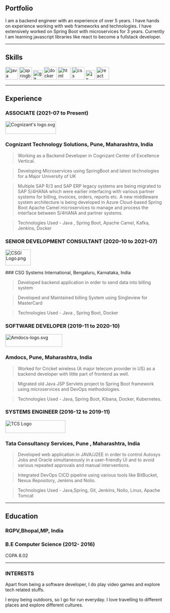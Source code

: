 ## Portfolio

I am a backend engineer with an experience of over 5 years. I have hands on experience working with web frameworks and technologies. I have extensively worked on Spring Boot with microservices for 3 years. Currently I am learning javascript libraries like react to become a fullstack developer.

---

## Skills

<p align='left'>
  <img src="https://img.icons8.com/color/48/000000/java-coffee-cup-logo--v1.png" alt="java" width="40" height="40">
  <img src="https://img.icons8.com/color/48/000000/spring-logo.png" alt="springboot" width="40" height="40">
  <img src="https://img.icons8.com/color/48/000000/git.png" height='30' width='auto' alt="git">
  <img src="https://img.icons8.com/color/48/000000/docker.png" alt="docker" width="auto" height="40"/>
  <img src="https://upload.wikimedia.org/wikipedia/commons/thumb/6/61/HTML5_logo_and_wordmark.svg/2048px-HTML5_logo_and_wordmark.svg.png" alt="html" width="40" height="40">
  <img src='https://upload.wikimedia.org/wikipedia/commons/thumb/d/d5/CSS3_logo_and_wordmark.svg/1200px-CSS3_logo_and_wordmark.svg.png' alt="css" width="40" height="40">
  <img src='https://upload.wikimedia.org/wikipedia/commons/6/6a/JavaScript-logo.png' height='30' width='auto' alt="js">
   <img src="https://upload.wikimedia.org/wikipedia/commons/thumb/a/a7/React-icon.svg/1280px-React-icon.svg.png" alt="react" width="auto" height="40"/>
</p>

---

## Experience

### **ASSOCIATE (2021-07 to Present)**


<p align='left'>
<img src="https://upload.wikimedia.org/wikipedia/commons/thumb/5/5b/Cognizant%27s_logo.svg/1200px-Cognizant%27s_logo.svg.png" alt="Cognizant's logo.svg" width="160" height="40">
</p>

### Cognizant Technology Solutions, Pune, Maharashtra, India

> Working as a Backend Developer in Cognizant Center of Excellence Vertical.

> Developing Microservices using SpringBoot and latest technologies for a Major University of UK

> Multiple SAP R/3 and SAP ERP legacy systems are being migrated to SAP S/4HANA which were earlier interfacing with various partner systems for billing, invoices, orders, reports etc. A new middleware system architecture is being developed in Azure Cloud-based Spring Boot Apache Camel microservices to manage and process the interface between S/4HANA and partner systems.

> Technologies Used - Java , Spring Boot, Apache Camel, Kafka, Jenkins, Docker

### **SENIOR DEVELOPMENT CONSULTANT (2020-10 to 2021-07)**

<p align='left'><img src="https://upload.wikimedia.org/wikipedia/commons/0/03/CSGI_Logo.png" alt="CSGI Logo.png"  width="80" height="50">
</p>
### CSG Systems International, Bengaluru, Karnataka, India

> Developed backend application in order to send data into billing system

> Developed and Maintained billing System using Singleview for MasterCard

> Technologies Used - Java , Spring Boot, Docker

### **SOFTWARE DEVELOPER (2019-11 to 2020-10)**
<p align='left'>
    <img src="https://upload.wikimedia.org/wikipedia/commons/thumb/b/bd/Amdocs-2017-brand-mark.svg/1200px-Amdocs-2017-brand-mark.svg.png" alt="Amdocs-logo.svg" width="180" height="40">
</p>

### Amdocs, Pune, Maharashtra, India

> Worked for Cricket wireless (A major telecom provider in US) as a backend developer with little part of frontend as well.

> Migrated old Java JSP Servlets project to Spring Boot framework using microservices and DevOps methodologies.

> Technologies Used - Java, Spring Boot, Kibana, Docker, Kubernetes.

### **SYSTEMS ENGINEER (2016-12 to 2019-11)**

<p align='left'>
<img src="https://upload.wikimedia.org/wikipedia/en/thumb/a/a3/TCS_Official_Logo.svg/1200px-TCS_Official_Logo.svg.png" alt="TCS Logo" width="190" height="40">
</p>

### Tata Consultancy Services, Pune , Maharashtra, India

> Developed web application in JAVA/J2EE in order to control Autosys Jobs and Oracle simultaneously in a user-friendly UI and to avoid various repeated approvals and manual interventions.

> Integrated DevOps CICD pipeline using various tools like BitBucket, Nexus Repository, Jenkins and Nolio.

> Technologies Used - Java,Spring, Git, Jenkins, Nolio, Linux, Apache Tomcat

---

## Education

### **RGPV,Bhopal,MP, India**
### B.E Computer Science (2012- 2016)
CGPA 8.02

---

### INTERESTS
Apart from being a software developer, I do play video games and explore tech related stuffs.

I enjoy being outdoors, so I go for run everyday. I love travelling to different places and explore different cultures.
